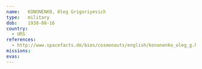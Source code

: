 ```yaml
---
name:	KONONENKO, Oleg Grigoriyevich 
type:	military
dob:	1938-08-16
country:
  - URS
references:
  - http://www.spacefacts.de/bios/cosmonauts/english/kononenko_oleg_g.htm
missions:
evas:
---
```

